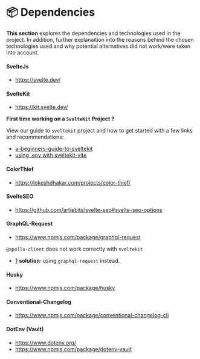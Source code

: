 # 📦 Dependencies

**This section** explores the dependencies and technologies used in the project. In addition, further explanaition into the reasons behind the chosen technologies used and why potential alternatives did not work/were taken into account.

#### SvelteJs

- https://svelte.dev/

#### SvelteKit

- https://kit.svelte.dev/

**First time working on a `SvelteKit` Project ?**

View our guide to `sveltekit` project and how to get started with a few links and recommendations:

- [a-beginners-guide-to-sveltekit](https://www.sitepoint.com/a-beginners-guide-to-sveltekit/)
- [using .env with sveltekit-vite](https://dev.to/danawoodman/storing-environment-variables-in-sveltekit-2of3)

#### ColorThief

- https://lokeshdhakar.com/projects/color-thief/

#### SvelteSEO

- https://github.com/artiebits/svelte-seo#svelte-seo-options

#### GraphQL-Request

- https://www.npmjs.com/package/graphql-request

`@apollo-client` does not work correctly with `sveltekit`
- [1](https://github.com/timhall/svelte-apollo/issues/97)
**solution**: using `graphql-request` instead.

#### Husky

- https://www.npmjs.com/package/husky

#### Conventional-Changelog

- https://www.npmjs.com/package/conventional-changelog-cli

#### DotEnv (Vault)

- https://www.dotenv.org/
- https://www.npmjs.com/package/dotenv-vault
